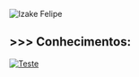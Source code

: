 ![Izake Felipe](https://github-readme-stats.vercel.app/api?username=IzakeFelipe2022&show_icons=true&theme=dracula)
## >>> Conhecimentos:
[![Teste](https://img.shields.io/badge/Python-14354C?style=for-the-badge&logo=python&logoColor=white)]()



